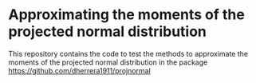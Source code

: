 # Approximating the moments of the projected normal distribution

This repository contains the code to test the methods to approximate
the moments of the projected normal distribution in the package
https://github.com/dherrera1911/projnormal


